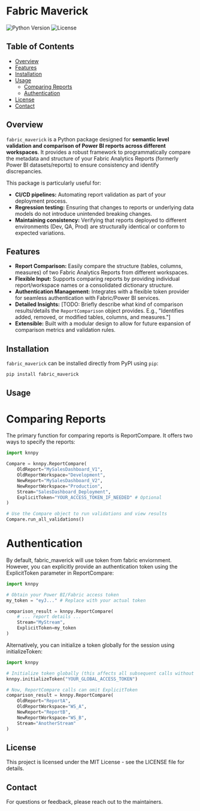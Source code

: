 # Fabric Maverick

![Python Version](https://img.shields.io/badge/Python-3.9%2B-blue.svg)
![License](https://img.shields.io/badge/License-MIT-green.svg)

## Table of Contents

* [Overview](#overview)
* [Features](#features)
* [Installation](#installation)
* [Usage](#usage)
    * [Comparing Reports](#comparing-reports)
    * [Authentication](#authentication)
* [License](#license)
* [Contact](#contact)

## Overview

`fabric_maverick` is a Python package designed for **semantic level validation and comparison of Power BI reports across different workspaces**. It provides a robust framework to programmatically compare the metadata and structure of your Fabric Analytics Reports (formerly Power BI datasets/reports) to ensure consistency and identify discrepancies.

This package is particularly useful for:
* **CI/CD pipelines:** Automating report validation as part of your deployment process.
* **Regression testing:** Ensuring that changes to reports or underlying data models do not introduce unintended breaking changes.
* **Maintaining consistency:** Verifying that reports deployed to different environments (Dev, QA, Prod) are structurally identical or conform to expected variations.

## Features

* **Report Comparison:** Easily compare the structure (tables, columns, measures) of two Fabric Analytics Reports from different workspaces.
* **Flexible Input:** Supports comparing reports by providing individual report/workspace names or a consolidated dictionary structure.
* **Authentication Management:** Integrates with a flexible token provider for seamless authentication with Fabric/Power BI services.
* **Detailed Insights:** [TODO: Briefly describe what kind of comparison results/details the `ReportComparison` object provides. E.g., "Identifies added, removed, or modified tables, columns, and measures."]
* **Extensible:** Built with a modular design to allow for future expansion of comparison metrics and validation rules.

## Installation

`fabric_maverick` can be installed directly from PyPI using `pip`:
```bash
pip install fabric_maverick
```

## Usage
# Comparing Reports
The primary function for comparing reports is ReportCompare. It offers two ways to specify the reports:

```python
import knnpy

Compare = knnpy.ReportCompare(
    OldReport="MySalesDashboard_V1",
    OldReportWorkspace="Development",
    NewReport="MySalesDashboard_V2",
    NewReportWorkspace="Production",
    Stream="SalesDashboard_Deployment",
    ExplicitToken="YOUR_ACCESS_TOKEN_IF_NEEDED" # Optional
)

# Use the Compare object to run validations and view results
Compare.run_all_validations()
```
# Authentication

By default, fabric_maverick will use token from fabric enviornment. However, you can explicitly provide an authentication token using the ExplicitToken parameter in ReportCompare:

```python
import knnpy

# Obtain your Power BI/Fabric access token
my_token = "eyJ..." # Replace with your actual token

comparison_result = knnpy.ReportCompare(
    # ... report details ...
    Stream="MyStream",
    ExplicitToken=my_token
)
```
Alternatively, you can initialize a token globally for the session using initializeToken:

```python
import knnpy

# Initialize token globally (this affects all subsequent calls without ExplicitToken)
knnpy.initializeToken("YOUR_GLOBAL_ACCESS_TOKEN")

# Now, ReportCompare calls can omit ExplicitToken
comparison_result = knnpy.ReportCompare(
    OldReport="ReportA",
    OldReportWorkspace="WS_A",
    NewReport="ReportB",
    NewReportWorkspace="WS_B",
    Stream="AnotherStream"
)
```
## License
This project is licensed under the MIT License - see the LICENSE file for details.

## Contact
For questions or feedback, please reach out to the maintainers.